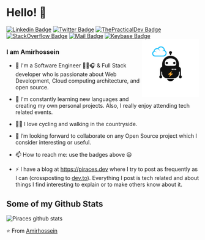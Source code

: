 # Hello! 👋
[![Linkedin Badge](https://img.shields.io/badge/-Amirhossein%20Salehi-blue?style=flat-square&logo=Linkedin&logoColor=white&link=https://www.linkedin.com/in/amirhossein-salehi-mjsl/)](https://www.linkedin.com/in/amirhossein-salehi-mjsl/)
[![Twitter Badge](https://img.shields.io/badge/-@Amirhossein_-1ca0f1?style=flat-square&labelColor=1ca0f1&logo=twitter&logoColor=white&link=https://twitter.com/Amir_dash_hash)](https://twitter.com/Amir_dash_hash)
[![ThePracticalDev Badge](https://img.shields.io/badge/-@Amirhossein-0A0A0A?style=flat-square&labelColor=black&logo=dev.to&link=https://dev.to/amir796hash/)](https://dev.to/amir796hash)
[![StackOverflow Badge](https://img.shields.io/badge/-piraces-FE7A16?style=flat-square&logo=Stack%20Overflow&logoColor=white&link=https://stackoverflow.com/users/4064162/piraces)](https://stackoverflow.com/users/4064162/piraces)
[![Mail Badge](https://img.shields.io/badge/-raul@piraces.dev-8B89CC?style=flat-square&logo=Protonmail&logoColor=white&link=mailto:raul@piraces.dev)](mailto:raul@piraces.dev)
[![Keybase Badge](https://img.shields.io/badge/-piraces-33A0FF?style=flat-square&logo=Keybase&logoColor=white&link=https://keybase.io/piraces)](https://keybase.io/piraces)
<a href="https://piraces.dev/"><img alt="Robot logo" src="https://github.com/piraces/piraces/raw/master/robot_dark.png" align="right" height="150" /></a>

### I am Amirhossein

- 🔭 I'm a Software Engineer 👨‍💻🎧 & Full Stack developer who is passionate about Web Development, Cloud computing architecture, and open source.

- 🌱 I'm constantly learning new languages and creating my own personal projects. Also, I really enjoy attending tech related events.

- 🚴‍♂️ I love cycling and walking in the countryside.

- 👯 I’m looking forward to collaborate on any Open Source project which I consider interesting or useful.

- 📫 How to reach me: use the badges above 😃

- ⚡ I have a blog at https://piraces.dev where I try to post as frequently as I can (crossposting to [dev.to](https://dev.to/)). Everything I post is tech related and about things I find interesting to explain or to make others know about it.

## Some of my Github Stats
![Piraces github stats](https://github-readme-stats.vercel.app/api?username=Amirhossein2292&show_icons=true)

⭐️ From [Amirhossein](https://github.com/Amirhossein2292)

